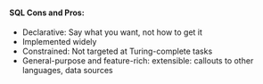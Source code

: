 #### SQL Cons and Pros:
- Declarative: Say what you want, not how to get it
- Implemented widely
- Constrained: Not targeted at Turing-complete tasks
- General-purpose and feature-rich: extensible: callouts to other languages, data sources
